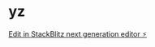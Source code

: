 # yz

[Edit in StackBlitz next generation editor ⚡️](https://stackblitz.com/~/github.com/sanalata/yz)